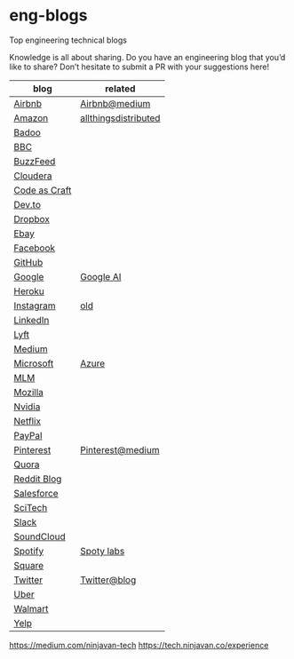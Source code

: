 # eng-blogs
Top engineering technical blogs

Knowledge is all about sharing. Do you have an engineering blog that you’d like to share? Don’t hesitate to submit a PR with your suggestions here!


| blog  | related  |
|---|---|
| [Airbnb](http://airbnb.io/)  | [Airbnb@medium](https://medium.com/airbnb-engineering) |
| [Amazon](https://aws.amazon.com/blogs/) | [allthingsdistributed](https://www.allthingsdistributed.com/) |  |
| [Badoo](https://techblog.badoo.com/) |  |
| [BBC](https://medium.com/bbc-design-engineering) |  |
| [BuzzFeed](https://tech.buzzfeed.com/) |  |
| [Cloudera](http://blog.cloudera.com/) |  |
| [Code as Craft](https://codeascraft.com/) |  |
| [Dev.to](https://dev.to/) |  |
| [Dropbox](https://dropboxtechblog.wordpress.com/) |  |
| [Ebay](https://tech.ebayinc.com/) |  |
| [Facebook](https://engineering.fb.com/) |  |
| [GitHub](https://github.blog/category/engineering/) |  |
| [Google](https://developers.googleblog.com/) | [Google AI](https://ai.googleblog.com/) |
| [Heroku](https://blog.heroku.com/engineering) |  |
| [Instagram](https://engineering.fb.com/tag/instagram/) | [old](https://instagram-engineering.com/) |
| [LinkedIn](https://engineering.linkedin.com/blog) |  |
| [Lyft](https://eng.lyft.com/) |  |
| [Medium](https://medium.engineering/) |  |
| [Microsoft](https://www.microsoft.com/en-us/research/) | [Azure](https://azure.microsoft.com/en-us/blog/) |  |
| [MLM](https://machinelearningmastery.com/blog/) |  |
| [Mozilla](https://hacks.mozilla.org/) |  |
| [Nvidia](https://developer.nvidia.com/blog/) |  |
| [Netflix](http://techblog.netflix.com/) |  |
| [PayPal](https://www.paypal-engineering.com/) |  |
| [Pinterest](https://engineering.pinterest.com/) | [Pinterest@medium](https://medium.com/@Pinterest_Engineering) |
| [Quora](https://www.quora.com/q/quoraengineering) |  |
| [Reddit Blog](https://redditblog.com/) |  |
| [Salesforce](https://developer.salesforce.com/blogs/engineering/) |  |
| [SciTech](https://scitechdaily.com/) |  |
| [Slack](https://slack.engineering/) |  |
| [SoundCloud](https://developers.soundcloud.com/blog/) |  |
| [Spotify](https://engineering.atspotify.com/) | [Spoty labs](https://labs.spotify.com/) |  |
| [Square](https://corner.squareup.com/) |  |
| [Twitter](https://engineering.twitter.com/) | [Twitter@blog](https://blog.twitter.com/engineering/en_us.html) |  |
| [Uber](https://eng.uber.com/) |  |
| [Walmart](http://www.walmartlabs.com/) |  |
| [Yelp](https://engineeringblog.yelp.com/) |  |

https://medium.com/ninjavan-tech
https://tech.ninjavan.co/experience